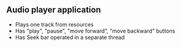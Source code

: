## Audio player application
- Plays one track from resources
- Has "play", "pause", "move forward", "move backward" buttons
- Has Seek bar operated in a separate thread